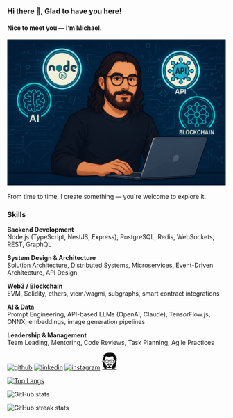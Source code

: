 ### Hi there 👋, Glad to have you here!
#### Nice to meet you — I’m Michael.
![Nice to meet you — I’m Michael.](/resources/preview.png)

From time to time, I create something — you're welcome to explore it.

### Skills
**Backend Development**   
Node.js (TypeScript, NestJS, Express), PostgreSQL, Redis, WebSockets, REST, GraphQL  

**System Design & Architecture**  
Solution Architecture, Distributed Systems, Microservices, Event-Driven Architecture, API Design  

**Web3 / Blockchain**   
EVM, Solidity, ethers, viem/wagmi, subgraphs, smart contract integrations  

**AI & Data**   
Prompt Engineering, API-based LLMs (OpenAI, Claude), TensorFlow.js, ONNX, embeddings, image generation pipelines  

**Leadership & Management**   
Team Leading, Mentoring, Code Reviews, Task Planning, Agile Practices



[<img src='https://cdn.jsdelivr.net/npm/simple-icons@3.0.1/icons/github.svg' alt='github' height='40'>](https://github.com/neuroborus)
[<img src='https://cdn.jsdelivr.net/npm/simple-icons@3.0.1/icons/linkedin.svg' alt='linkedin' height='40'>](https://www.linkedin.com/in/michael-hasso/)
[<img src='https://cdn.jsdelivr.net/npm/simple-icons@3.0.1/icons/instagram.svg' alt='instagram' height='40'>](https://www.instagram.com/neuroborus/)
[<img src='/resources/dark-avatar-full.png' alt='website' height='40'>](https://hasso.tech)

<!-- [![trophy](https://github-profile-trophy.vercel.app/?username=neuroborus)](https://github.com/ryo-ma/github-profile-trophy) -->

[![Top Langs](https://github-readme-stats.vercel.app/api/top-langs/?username=neuroborus)](https://github.com/anuraghazra/github-readme-stats)

![GitHub stats](https://github-readme-stats.vercel.app/api?username=neuroborus&show_icons=true&count_private=true)

![GitHub streak stats](https://streak-stats.demolab.com/?user=neuroborus)  

